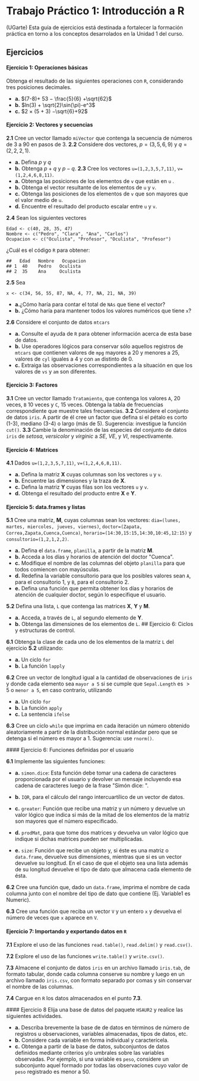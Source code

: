 # **Trabajo Práctico 1: Introducción a R**
(UGarte)
Esta guía de ejercicios está destinada a fortalecer la formación práctica en torno a los conceptos desarrolados en la Unidad 1 del curso.

## Ejercicios

#### Ejercicio 1: Operaciones básicas
Obtenga el resultado de las siguientes operaciones con `R`, considerando tres posiciones decimales.
- **a.** $(7-8)+ 53 − \frac{5}{6} +\sqrt{62}$
- **b.** $ln(3) + \sqrt{2}\sin(\pi)-e^3$
- **c.** $2 × (5 + 3) −\sqrt{6}+92$

#### Ejercicio 2: Vectores y secuencias
**2.1** Cree un vector llamado `miVector` que contenga la secuencia de números de 3 a 90 en pasos de 3.
**2.2** Considere dos vectores, $p=(3,5,6,9)$ y $q=(2,2,2,1)$.
  - **a.** Defina $p$ y $q$
  - **b.** Obtenga $p+q$ y $p-q$.
  **2.3**
Cree los vectores `u=(1,2,3,5,7,11)`, `v=(1,2,4,6,8,11)`.
- **a.** Obtenga las posiciones de los elementos de `v` que están en `u`
.
- **b.** Obtenga el vector resultante de los elementos de `u` y `v`.
- **c.** Obtenga las posiciones de los elementos de `v` que son mayores que el valor medio de  `u`.
- **d.** Encuentre el resultado del producto escalar entre `u` y `v`.

**2.4** Sean los siguientes vectores
```
Edad <- c(40, 28, 35, 47)
Nombre <- c("Pedro", "Clara", "Ana", "Carlos")
Ocupacion <- c("Oculista", "Profesor", "Oculista", "Profesor")
```
¿Cuál es el código `R` para obtener:

```
##   Edad   Nombre   Ocupacion
## 1  40    Pedro   Oculista
## 2  35    Ana     Oculista
```

**2.5** Sea

```
x <- c(34, 56, 55, 87, NA, 4, 77, NA, 21, NA, 39)
```

 - **a.**¿Cómo haría para contar el total de `NAs` que tiene el vector?
 - **b.** ¿Cómo haría para mantener todos los valores numéricos que tiene `x`?

 **2.6** Considere el conjunto de datos `mtcars`

 - **a.** Consulte el ayuda de `R` para obtener información acerca de esta base de datos.
 - **b.** Use operadores lógicos para conservar sólo aquellos registros de `mtcars` que contienen valores de `mpg` mayores a 20 y menores a 25, valores de `cyl` iguales a 4 y con `am` distinto de 0.
 - **c.** Extraiga las observaciones correspondientes a la situación en que los valores de `vs` y `am` son diferentes.  

#### Ejercicio 3: Factores
**3.1** Cree un vector llamado `Tratamiento`, que contenga los valores `A`, 20 veces, `B` 10 veces y `C`, 15 veces. Obtenga la tabla de frecuencias correspondiente que muestre tales frecuencias.
**3.2** Considere el conjunto de datos `iris`. A partir de él cree un factor que defina si el pétalo es corto (1-3), mediano (3-4) o largo (más de 5). Sugerencia: investigue la función `cut()`.
**3.3** Cambie la denominación de las especies del conjunto de datos `iris` de *setosa*, *versicolor* y *virginic* a *SE*, *VE*, y *VI*, respectivamente.


#### Ejercicio 4: Matrices

**4.1** Dados `u=(1,2,3,5,7,11)`, `v=(1,2,4,6,8,11)`.
- **a.** Defina la matriz **X** cuyas columnas son los vectores `u` y `v`.
- **b.** Encuentre las dimensiones y la traza de **X**.
- **c.** Defina la matriz **Y** cuyas filas son los vectores `u` y `v`.
- **d.** Obtenga el resultado del producto entre **X** e **Y**.

#### Ejercicio 5: data.frames y listas
**5.1** Cree una matriz, **M**, cuyas columnas sean los vectores: `dia=(lunes, martes, miercoles, jueves, viernes)`, `doctor=(Zapata, Correa,Zapata,Cuenca,Cuenca)`, `horario=(14:30,15:15,14:30,10:45,12:15)` y `consultorio=(1,2,1,2,2)`.

- **a.** Defina el `data.frame`, `planilla`, a partir de la matriz **M**.
- **b.** Acceda a los días y horarios de atención del doctor "Cuenca".
- **c.** Modifique el nombre de las columnas del objeto `planilla` para que todos comiencen con mayúsculas.
- **d.** Redefina la variable consultorio para que los posibles valores sean `A`, para el consultorio 1, y `B`, para el consultorio 2.
- **e.** Defina una función que permita obtener los días y horarios de atención de cualquier doctor, según lo especifique el usuario.

**5.2** Defina una lista, `L` que contenga las matrices **X**, **Y** y **M**.

- **a.** Acceda, a través de `L`, al segundo elemento de **Y**.
- **b.** Obtenga las dimensiones de los elementos de `L`.
## Ejercicio 6: Ciclos y estructuras de control.

**6.1** Obtenga la clase de cada uno de los elementos de la matriz `L` del ejercicio **5.2** utilizando:
  - **a.** Un ciclo `for`
  - **b.** La función `lapply`

**6.2** Cree un vector de longitud igual a la cantidad de observaciones de `iris` y donde cada elemento sea `mayor a 5` si se cumple que `Sepal.Length` es $>5$ o `menor a 5`, en caso contrario, utilizando
  - **a.** Un ciclo `for`
  - **b.** La función `apply`
  - **c.** La sentencia `ifelse`

**6.3** Cree un ciclo `while` que imprima en cada iteración un número obtenido aleatoriamente a partir de la distribución normal estándar pero que se detenga si el número es mayor a 1. Sugerencia: use `rnorm()`.  


#### Ejercicio 6: Funciones definidas por el usuario

**6.1** Implemente las siguientes funciones:
- **a.** `simon.dice`: Esta función debe tomar una cadena de caracteres proporcionada por el usuario y devolver un mensaje incluyendo esa cadena de caracteres luego de la frase "Simón dice: ".

- **b.** `IQR`, para el cálculo del rango intercuartílico de un vector de datos.

- **c.** `greater`: Función que recibe una matriz y un número y devuelve un valor lógico que indica si más de la mitad de los elementos de la matriz son mayores que el número especificado.

- **d.** `prodMat`, para que tome dos matrices y devuelva un valor lógico que indique si dichas matrices pueden ser multiplicadas.

- **e.** `size`: Función que recibe un objeto y, si éste es una matriz o `data.frame`, devuelve sus dimensiones, mientras que si es un vector devuelve su longitud. En el caso de que el objeto sea una lista además de su longitud devuelve el tipo de dato que almacena cada elemento de ésta.

**6.2** Cree una función que, dado un `data.frame`, imprima el nombre de cada columna junto con el nombre del tipo de dato que contiene (Ej. Variable1 es Numeric).

**6.3** Cree una función que reciba un vector `V` y un entero `x` y devuelva el número de veces que `x` aparece en `V`.

#### Ejercicio 7: Importando y exportando datos en `R`

**7.1** Explore el uso de las funciones `read.table()`, `read.delim()` y `read.csv()`.

**7.2** Explore el uso de las funciones `write.table()` y `write.csv()`.

**7.3** Almacene el conjunto de datos `iris` en un archivo llamado `iris.tab`, de formato tabular, donde cada columna conserve su nombre y luego en un archivo llamado `iris.csv`, con formato separado por comas y sin conservar el nombre de las columnas.

**7.4** Cargue en `R` los datos almacenados en el punto **7.3**.


#### Ejercicio 8
Elija una base de datos del paquete `HSAUR2` y realice las siguientes actividades.
- **a.** Describa brevemente la base de de datos en términos de número de registros u observaciones, variables almacenadas, tipos de datos, etc.
- **b.** Considere cada variable en forma individual y caracterícela.
- **c.** Obtenga a partir de la base de datos, subconjuntos de datos definidos mediante criterios y/o umbrales sobre las variables observadas. Por ejemplo, si una variable es `peso`, considere un subconjunto aquel formado por todas las observaciones cuyo valor de `peso` registrado es menor a 50.
